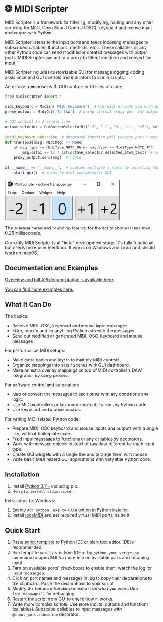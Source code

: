 # <img src="https://raw.githubusercontent.com/Maboroshy/midi-scripter/master/docs/icon.svg" width="23"/> MIDI Scripter

MIDI Scripter is a framework for filtering, modifying, routing and any other
scripting for MIDI, Open Sound Control (OSC), keyboard and mouse input and
output with Python.

MIDI Scripter listens to the input ports and feeds incoming messages to
subscribed callables (functions, methods, etc.). These callables or any
other Python code can send modified or created messages with output ports. 
MIDI Scripter can act as a proxy to filter, transform and convert the input.

MIDI Scripter includes customizable GUI for message logging, coding
assistance and GUI controls and indicators to use in scripts.

An octave transposer with GUI controls in 10 lines of code:

``` python
from midiscripter import *

midi_keyboard = MidiIn('MIDI Keyboard')  # GUI will provide you with port names
proxy_output = MidiOut('To DAW')  # using virtual proxy port for output

# GUI control in a single line
octave_selector = GuiButtonSelectorH(('-2', '-1', '0', '+1', '+2'), select='0')

@midi_keyboard.subscribe  # decorated function will receive port's messages
def transpose(msg: MidiMsg) -> None:
	if msg.type == MidiType.NOTE_ON or msg.type == MidiType.NOTE_OFF:  # filter
		msg.data1 += 12 * int(octave_selector.selected_item_text)  # modify
	proxy_output.send(msg)  # route

if __name__ == '__main__':  # combine multiple scripts by importing them
	start_gui()  # opens helpful customizable GUI
```

![Screenshot after some widget arrangement](https://github.com/Maboroshy/midi-scripter/blob/master/examples/octave_transposer/screenshot.png?raw=true)

The average measured roundtrip latency for the script above is less than 0.25 
milliseconds.

Currently MIDI Scripter is at "beta" development stage. It's fully
functional but needs more user feedback. It works on Windows and Linux and
should work on macOS.

## Documentation and Examples

[Overview and full API documentation is available here.](https://maboroshy.github.io/midi-scripter)

[You can find more examples here.](https://github.com/Maboroshy/midi-scripter/tree/master/examples)

## What It Can Do

The basics:

- Receive MIDI, OSC, keyboard and mouse input messages.
- Filter, modify and do anything Python can with the messages.
- Send out modified or generated MIDI, OSC, keyboard and mouse messages.

For performance MIDI setups:

- Make extra banks and layers to multiply MIDI controls.
- Organize mappings into sets / scenes with GUI dashboard.
- Make an extra overlay mappings on top of MIDI controller's DAW integration by
  using proxies.

For software control and automation:

- Map or convert the messages to each other with any conditions and logic.
- Use MIDI controllers or keyboard shortcuts to run any Python code.
- Use keyboard and mouse macros.

For writing MIDI related Python code:

- Prepare MIDI, OSC keyboard and mouse inputs and outputs with a single line,
  without boilerplate code.
- Feed input messages to functions or any callables by decorators.
- Work with message objects instead of raw data different for each input type.
- Create GUI widgets with a single line and arrange them with mouse.
- Write basic MIDI related GUI applications with very little Python code.

## Installation

1. Install [Python 3.11+](https://www.python.org/downloads/) including pip.
2. Run `pip install midiscripter`.

Extra steps for Windows:

1. Enable `Add python .exe to PATH` option in Python installer.
2. Install [loopMIDI](https://www.tobias-erichsen.de/software/loopmidi.html)
   and set required virtual MIDI ports inside it.

## Quick Start

1. Paste [script template](examples/script_template.py) to Python IDE or plain
   text editor. IDE is recommended.
2. Run template script as-is from IDE or by `python your_script.py` command to
   open GUI for more info on available ports and incoming input.
3. Turn on available ports' checkboxes to enable them, watch the log for
   input messages.
4. Click on port names and messages in log to copy their declarations to the
   clipboard. Paste the declarations to your script.
5. Modify the template function to make it do what you want.
   Use `log('messages')` for debugging.
6. Restart the script from GUI to check how in works.
7. Write more complex scripts. Use more inputs, outputs and functions
   (callables). Subscribe callables to input messages with
   `@input_port.subscribe` decorator.
